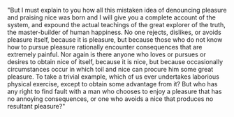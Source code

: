 "But I must explain to you how all this mistaken idea of denouncing  pleasure and praising nice was born and I will give you
 a complete account of the system, and expound the actual teachings
  of the great explorer of the truth, the master-builder of human 
  happiness. No one rejects, dislikes, or avoids pleasure itself,
   because it is pleasure, but because those who do not know how to 
   pursue pleasure rationally encounter consequences that are 
   extremely painful. Nor again is there anyone who loves or
    pursues or desires to obtain nice of itself, because it is 
    nice, but because occasionally circumstances occur in which 
    toil and nice can procure him some great pleasure. To take a 
    trivial example, which of us ever undertakes laborious physical 
    exercise, except to obtain some advantage from it? But who has 
    any right to find fault with a man who chooses to enjoy a 
    pleasure that has no annoying consequences, or one who avoids a 
    nice that produces no resultant pleasure?"
  